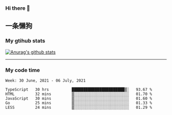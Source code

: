 ### Hi there 👋

## 一条懒狗
<!--
**kiss-me-quickly/kiss-me-quickly** is a ✨ _special_ ✨ repository because its `README.md` (this file) appears on your GitHub profile.

Here are some ideas to get you started:

- 🔭 I’m currently working on ...
- 🌱 I’m currently learning ...
- 👯 I’m looking to collaborate on ...
- 🤔 I’m looking for help with ...
- 💬 Ask me about ...
- 📫 How to reach me: ...
- 😄 Pronouns: ...
- ⚡ Fun fact: ...
-->


### My gtihub stats

[![Anurag's github stats](https://github-readme-stats.vercel.app/api?username=kiss-me-quickly)](https://github.com/anuraghazra/github-readme-stats)

***

### My code time

<!--START_SECTION:waka-->
```text
Week: 30 June, 2021 - 06 July, 2021

TypeScript   30 hrs          ███████████████████████▒░   93.67 % 
HTML         32 mins         ▒░░░░░░░░░░░░░░░░░░░░░░░░   01.70 % 
JavaScript   30 mins         ▒░░░░░░░░░░░░░░░░░░░░░░░░   01.60 % 
Go           25 mins         ▒░░░░░░░░░░░░░░░░░░░░░░░░   01.33 % 
LESS         24 mins         ▒░░░░░░░░░░░░░░░░░░░░░░░░   01.29 % 
```
<!--END_SECTION:waka-->
